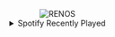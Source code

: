 <div align="center">
<picture>
    <source media="(prefers-color-scheme: dark)" srcset="https://i.ibb.co/3YJtxMn/output-gif.gif">
    <source media="(prefers-color-scheme: light)" srcset="https://i.ibb.co/3YJtxMn/output-gif.gif">
    <img alt="RENOS" src="https://i.ibb.co/3YJtxMn/output-gif.gif">
</picture>
<details>
<summary>Spotify Recently Played</summary>
<img src="https://spotify-recently-played-readme.vercel.app/api?user=31d6d6zerc5ct6kck32na2ozsqf4&unique=1&width=400" alt="Spotify" />
</details>
</div>

<!-- Image deletion URL: https://ibb.co/VpKXFQs/06f6396adb591d3f02dae46a60bef32f -->